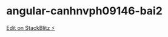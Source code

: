 # angular-canhnvph09146-bai2

[Edit on StackBlitz ⚡️](https://stackblitz.com/edit/angular-canhnvph09146-bai2)